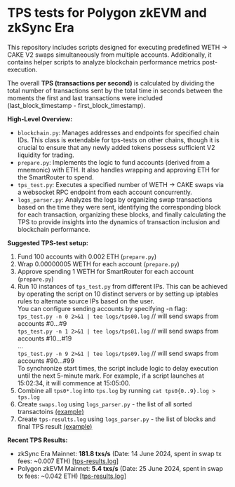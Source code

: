 # TPS tests for Polygon zkEVM and zkSync Era
This repository includes scripts designed for executing predefined WETH -> CAKE V2 swaps simultaneously from multiple accounts. Additionally, it contains helper scripts to analyze blockchain performance metrics post-execution.

The overall **TPS (transactions per second)** is calculated by dividing the total number of transactions sent by the total time in seconds between the moments the first and last transactions were included (last_block_timestamp - first_block_timestamp).

**High-Level Overview:**
- `blockchain.py`: Manages addresses and endpoints for specified chain IDs. This class is extendable for tps-tests on other chains, though it is crucial to ensure that any newly added tokens possess sufficient V2 liquidity for trading.
- `prepare.py`: Implements the logic to fund accounts (derived from a mnemonic) with ETH. It also handles wrapping and approving ETH for the SmartRouter to spend.
- `tps_test.py`: Executes a specified number of WETH -> CAKE swaps via a websocket RPC endpoint from each account concurrently.
- `logs_parser.py`: Analyzes the logs by organizing swap transactions based on the time they were sent, identifying the corresponding block for each transaction, organizing these blocks, and finally calculating the TPS to provide insights into the dynamics of transaction inclusion and blockchain performance.

**Suggested TPS-test setup:**
1) Fund 100 accounts with 0.002 ETH  (`prepare.py`)
2) Wrap 0.00000005 WETH for each account (`prepare.py`)
3) Approve spending 1 WETH for SmartRouter for each account (`prepare.py`)
4) Run 10 instances of `tps_test.py` from different IPs. This can be achieved by operating the script on 10 distinct servers or by setting up iptables rules to alternate source IPs based on the user.<br>
You can configure sending accounts by specifying -n flag:<br>
`tps_test.py -n 0 2>&1 | tee logs/tps00.log`  // will send swaps from accounts #0...#9<br>
`tps_test.py -n 1 2>&1 | tee logs/tps01.log`  // will send swaps from accounts #10...#19<br>
...<br>
`tps_test.py -n 9 2>&1 | tee logs/tps09.log`  // will send swaps from accounts #90...#99<br>
To synchronize start times, the script include logic to delay execution until the next 5-minute mark. For example, if a script launches at 15:02:34, it will commence at 15:05:00.
5) Combine all `tps0*.log` into `tps.log` by running `cat tps0{0..9}.log > tps.log`
6) Create `swaps.log` using `logs_parser.py` - the list of all sorted transactoins [(example)](https://gist.github.com/sanekmelnikov/447f9b8603df882bafd31f35b82b939c)
7) Create `tps-results.log` using `logs_parser.py` - the list of blocks and final TPS result [(example)](https://gist.github.com/sanekmelnikov/c6d79a30708ded1828ac5e7a371a7eac)

**Recent TPS Results:**
- zkSync Era Mainnet: **181.8 txs/s** (Date: 14 June 2024, spent in swap tx fees: ~0.007 ETH) [[tps-results.log]](https://gist.github.com/sanekmelnikov/c6d79a30708ded1828ac5e7a371a7eac)
- Polygon zkEVM Mainnet: **5.4 txs/s** (Date: 25 June 2024, spent in swap tx fees: ~0.042 ETH) [[tps-results.log]](https://gist.github.com/sanekmelnikov/075978aa29896f259baa0517a12b66a2)
